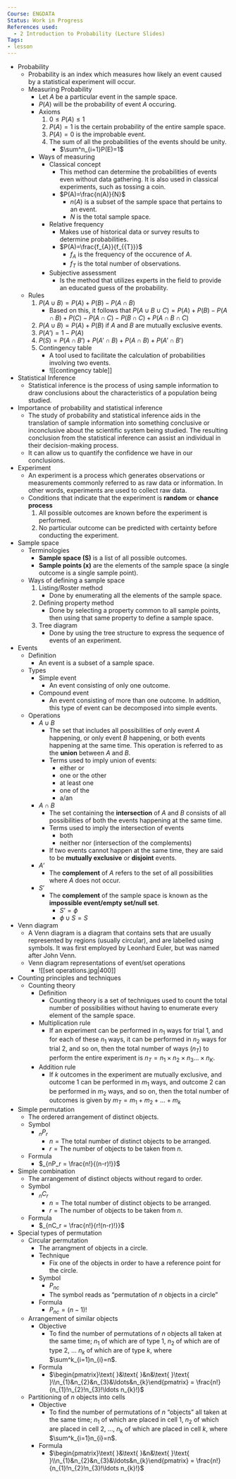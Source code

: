 ```yaml
---
Course: ENGDATA
Status: Work in Progress
References used:
  - 2 Introduction to Probability (Lecture Slides)
Tags:
- lesson
---
```


- Probability
	- Probability is an index which measures how likely an event caused by a statistical experiment will occur.
	- Measuring Probability
		- Let $A$ be a particular event in the sample space.
		- $P(A)$ will be the probability of event $A$ occuring.
		- Axioms
			1. $0\leq P(A)\leq 1$
			2. $P(A) = 1$ is the certain probability of the entire sample space.
			3. $P(A)=0$ is the improbable event.
			4. The sum of all the probabilities of the events should be unity.
				- $\sum^n_{i=1}P(E)=1$
		- Ways of measuring
			- Classical concept
				- This method can determine the probabilities of events even without data gathering. It is also used in classical experiments, such as tossing a coin.
				- $P(A)=\frac{n(A)}{N}$
					- $n(A)$ is a subset of the sample space that pertains to an event.
					- $N$ is the total sample space.
			- Relative frequency
				- Makes use of historical data or survey results to determine probabilities.
				- $P(A)=\frac{f_{A}}{f_{{T}}}$
					- $f_{A}$ is the frequency of the occurence of $A$.
					- $f_{T}$ is the total number of observations.
			- Subjective assessment
				- Is the method that utilizes experts in the field to provide an educated guess of the probability.
	- Rules
		1. $P(A\cup B)=P(A)+P(B)-P(A\cap B)$
			- Based on this, it follows that $P(A\cup B\cup C)=P(A)+P(B)-P(A\cap B)+P(C)-P(A\cap C)-P(B\cap C)+P(A\cap B\cap C)$
		2. $P(A\cup B)=P(A)+P(B)$ if $A$ and $B$ are mutually exclusive events.
		3. $P(A’)=1-P(A)$
		4. $P(S)=P(A\cap B')+P(A'\cap B)+P(A\cap B)+P(A'\cap B')$
		5. Contingency table
			- A tool used to facilitate the calculation of probabilities involving two events.
			- ![[contingency table]]
- Statistical Inference
	- Statistical inference is the process of using sample information to draw conclusions about the characteristics of a population being studied.
- Importance of probability and statistical inference
	- The study of probability and statistical inference aids in the translation of sample information into something conclusive or inconclusive about the scientific system being studied. The resulting conclusion from the statistical inference can assist an individual in their decision-making process.
	- It can allow us to quantify the confidence we have in our conclusions.
- Experiment
	- An experiment is a process which generates observations or measurements commonly referred to as raw data or information. In other words, experiments are used to collect raw data.
	- Conditions that indicate that the experiment is **random** or **chance process**
		1. All possible outcomes are known before the experiment is performed.
		2. No particular outcome can be predicted with certainty before conducting the experiment.
- Sample space
	- Terminologies
		- **Sample space (S)** is a list of all possible outcomes.
		- **Sample points (x)** are the elements of the sample space (a single outcome is a single sample point).
	- Ways of defining a sample space
		1. Listing/Roster method
			- Done by enumerating all the elements of the sample space.
		2. Defining property method
			- Done by selecting a property common to all sample points, then using that same property to define a sample space.
		3. Tree diagram
			- Done by using the tree structure to express the sequence of events of an experiment.
- Events
	- Definition
		- An event is a subset of a sample space.
	- Types
		- Simple event
			- An event consisting of only one outcome.
		- Compound event
			- An event consisting of more than one outcome. In addition, this type of event can be decomposed into simple events.
	- Operations
		- $A \cup B$
			- The set that includes all possibilities of only event $A$ happening, or only event $B$ happening, or both events happening at the same time. This operation is referred to as the **union** between $A$ and $B$.
			- Terms used to imply union of events:
				- either or
				- one or the other
				- at least one
				- one of the
				- a/an
		- $A \cap B$
			- The set containing the **intersection** of $A$ and $B$ consists of all possibilities of both the events happening at the same time.
			- Terms used to imply the intersection of events
				- both
				- neither nor (intersection of the complements)
			- If two events cannot happen at the same time, they are said to be **mutually exclusive** or **disjoint** events.
		- $A’$
			- The **complement** of $A$ refers to the set of all possibilities where $A$ does not occur.
		- $S’$
			- The **complement** of the sample space is known as the **impossible event/empty set/null set**.
				- $S’=\phi$
				- $\phi \cup S = S$
- Venn diagram
	- A Venn diagram is a diagram that contains sets that are usually represented by regions (usually circular), and are labelled using symbols. It was first employed by Leonhard Euler, but was named after John Venn.
	- Venn diagram representations of event/set operations
		- ![[set operations.jpg|400]]
- Counting principles and techniques
	- Counting theory
		- Definition
			- Counting theory is a set of techniques used to count the total number of possibilities without having to enumerate every element of the sample space.
		- Multiplication rule
			- If an experiment can be performed in $n_{1}$ ways for trial 1, and for each of these $n_1$ ways, it can be performed in $n_{2}$ ways for trial 2, and so on, then the total number of ways ($n_T$) to perform the entire experiment is $n_T = n_1 \times n_2 \times n_3 \ldots \times n_K$.
		- Addition rule
			- If $k$ outcomes in the experiment are mutually exclusive, and outcome 1 can be performed in $m_1$ ways, and outcome $2$ can be performed in $m_2$ ways, and so on, then the total number of outcomes is given by $m_T=m_1+m_2+\ldots+m_k$
- Simple permutation
	- The ordered arrangement of distinct objects.
	- Symbol
		-  $_nP_r$
			- $n = \text{The total number of distinct objects to be arranged.}$
			- $r = \text{The number of objects to be taken from } n \text{.}$
	- Formula
		- $_{nP_r = \frac{n!}{(n-r)!}}$
- Simple combination
	- The arrangement of distinct objects without regard to order.
	- Symbol
		- $_nC_r$
			- $n = \text{The total number of distinct objects to be arranged.}$
			- $r = \text{The number of objects to be taken from } n \text{.}$
	- Formula
		- $_{nC_r = \frac{n!}{r!(n-r)!}}$
- Special types of permutation
	- Circular permutation
		- The arrangment of objects in a circle.
		- Technique
			- Fix one of the objects in order to have a reference point for the circle.
		- Symbol
			- $P_{nc}$
			- The symbol reads as “permutation of $n$ objects in a circle”
		- Formula
			- $P_{nc}=(n-1)!$
	- Arrangement of similar objects
		- Objective
			- To find the number of permutations of $n$ objects all taken at the same time; $n_1$ of which are of type 1, $n_2$ of which are of type 2, $\ldots$ $n_k$ of which are of type $k$, where $\sum^k_{i=1}n_{i}=n$.
		- Formula
			- $\begin{pmatrix}\text{ }&\text{ }&n&\text{ }\text{ }\\n_{1}&n_{2}&n_{3}&\ldots&n_{k}\end{pmatrix} = \frac{n!}{n_{1}!n_{2}!n_{3}!\ldots n_{k}!}$
	- Partitioning of $n$ objects into cells
		- Objective
			- To find the number of permutations of $n$ “objects” all taken at the same time; $n_1$ of which are placed in cell 1, $n_2$ of which are placed in cell 2, …, $n_k$ of which are placed in cell $k$, where $\sum^k_{i=1}n_{i}=n$.
		- Formula
			- $\begin{pmatrix}\text{ }&\text{ }&n&\text{ }\text{ }\\n_{1}&n_{2}&n_{3}&\ldots&n_{k}\end{pmatrix} = \frac{n!}{n_{1}!n_{2}!n_{3}!\ldots n_{k}!}$